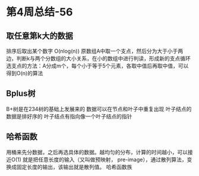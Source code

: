 # 第4周总结-56
## 取任意第k大的数据
排序后取出某个数字 O(nlog(n))
原数组A中取一个支点，然后分为大于小于两边，判断k与两个分数组的大小关系，在小的数组中进行判读，形成新的支点循环
选支点的方法：A分成m个，每个小于等于5个元素，各取中值后再取中值，可以得到O(n)的算法
## Bplus树
B+树是在234树的基础上发展来的
数据可以在节点和叶子中重复出现
叶子结点的数据是排好序的
叶子结点有指向像一个叶子结点的指针
## 哈希函数
用桶来先分数据，之后再选具体的数据。越均匀的分布，计算的时间越小，可以接近O(1)
就是把任意长度的输入（又叫做预映射， pre-image），通过散列算法，变换成固定长度的输出，该输出就是散列值。
哈希函数族
